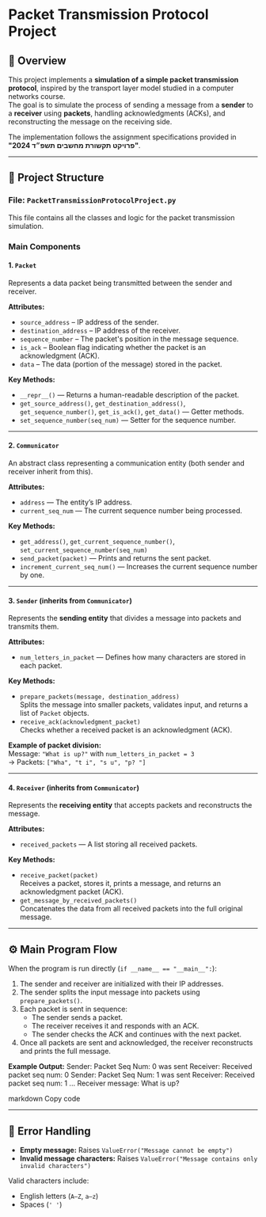 # Packet Transmission Protocol Project

## 📘 Overview
This project implements a **simulation of a simple packet transmission protocol**, inspired by the transport layer model studied in a computer networks course.  
The goal is to simulate the process of sending a message from a **sender** to a **receiver** using **packets**, handling acknowledgments (ACKs), and reconstructing the message on the receiving side.

The implementation follows the assignment specifications provided in  
**"פרויקט תקשורת מחשבים תשפ״ד 2024"**.

---

## 🧩 Project Structure
### File: `PacketTransmissionProtocolProject.py`

This file contains all the classes and logic for the packet transmission simulation.

### Main Components

#### 1. `Packet`
Represents a data packet being transmitted between the sender and receiver.

**Attributes:**
- `source_address` – IP address of the sender.
- `destination_address` – IP address of the receiver.
- `sequence_number` – The packet's position in the message sequence.
- `is_ack` – Boolean flag indicating whether the packet is an acknowledgment (ACK).
- `data` – The data (portion of the message) stored in the packet.

**Key Methods:**
- `__repr__()` — Returns a human-readable description of the packet.
- `get_source_address()`, `get_destination_address()`, `get_sequence_number()`, `get_is_ack()`, `get_data()` — Getter methods.
- `set_sequence_number(seq_num)` — Setter for the sequence number.

---

#### 2. `Communicator`
An abstract class representing a communication entity (both sender and receiver inherit from this).

**Attributes:**
- `address` — The entity’s IP address.
- `current_seq_num` — The current sequence number being processed.

**Key Methods:**
- `get_address()`, `get_current_sequence_number()`, `set_current_sequence_number(seq_num)`
- `send_packet(packet)` — Prints and returns the sent packet.
- `increment_current_seq_num()` — Increases the current sequence number by one.

---

#### 3. `Sender` (inherits from `Communicator`)
Represents the **sending entity** that divides a message into packets and transmits them.

**Attributes:**
- `num_letters_in_packet` — Defines how many characters are stored in each packet.

**Key Methods:**
- `prepare_packets(message, destination_address)`  
  Splits the message into smaller packets, validates input, and returns a list of `Packet` objects.
- `receive_ack(acknowledgment_packet)`  
  Checks whether a received packet is an acknowledgment (ACK).

**Example of packet division:**  
Message: `"What is up?"` with `num_letters_in_packet = 3`  
→ Packets: `["Wha", "t i", "s u", "p? "]`

---

#### 4. `Receiver` (inherits from `Communicator`)
Represents the **receiving entity** that accepts packets and reconstructs the message.

**Attributes:**
- `received_packets` — A list storing all received packets.

**Key Methods:**
- `receive_packet(packet)`  
  Receives a packet, stores it, prints a message, and returns an acknowledgment packet (ACK).
- `get_message_by_received_packets()`  
  Concatenates the data from all received packets into the full original message.

---

## ⚙️ Main Program Flow
When the program is run directly (`if __name__ == "__main__":`):
1. The sender and receiver are initialized with their IP addresses.
2. The sender splits the input message into packets using `prepare_packets()`.
3. Each packet is sent in sequence:
   - The sender sends a packet.
   - The receiver receives it and responds with an ACK.
   - The sender checks the ACK and continues with the next packet.
4. Once all packets are sent and acknowledged, the receiver reconstructs and prints the full message.

**Example Output:**
Sender: Packet Seq Num: 0 was sent
Receiver: Received packet seq num: 0
Sender: Packet Seq Num: 1 was sent
Receiver: Received packet seq num: 1
...
Receiver message: What is up?

markdown
Copy code

---

## 🧠 Error Handling
- **Empty message:** Raises `ValueError("Message cannot be empty")`
- **Invalid message characters:** Raises `ValueError("Message contains only invalid characters")`

Valid characters include:
- English letters (`A–Z`, `a–z`)
- Spaces (`' '`)
